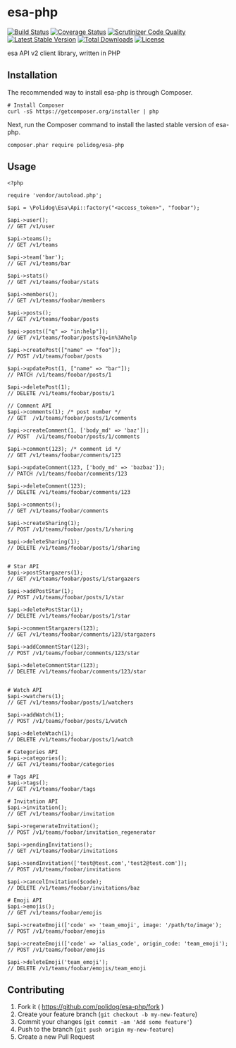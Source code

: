 # esa-php

[![Build Status](https://travis-ci.org/polidog/esa-php.svg)](https://travis-ci.org/polidog/esa-php)
[![Coverage Status](https://coveralls.io/repos/polidog/esa-php/badge.svg)](https://coveralls.io/r/polidog/esa-php)
[![Scrutinizer Code Quality](https://scrutinizer-ci.com/g/polidog/esa-php/badges/quality-score.png?b=master)](https://scrutinizer-ci.com/g/polidog/esa-php/?branch=master)
[![Latest Stable Version](https://poser.pugx.org/polidog/esa-php/v/stable)](https://packagist.org/packages/polidog/esa-php)
[![Total Downloads](https://poser.pugx.org/polidog/esa-php/downloads)](https://packagist.org/packages/polidog/esa-php)
[![License](https://poser.pugx.org/polidog/esa-php/license)](https://packagist.org/packages/polidog/esa-php)

esa API v2 client library, written in PHP

## Installation

The recommended way to install esa-php is through Composer.

```
# Install Composer
curl -sS https://getcomposer.org/installer | php
```
Next, run the Composer command to install the lasted stable version of esa-php.

```
composer.phar require polidog/esa-php
```

## Usage

```
<?php

require 'vendor/autoload.php';

$api = \Polidog\Esa\Api::factory("<access_token>", "foobar");

$api->user();
// GET /v1/user

$api->teams();
// GET /v1/teams

$api->team('bar');
// GET /v1/teams/bar

$api->stats()
// GET /v1/teams/foobar/stats

$api->members();
// GET /v1/teams/foobar/members

$api->posts();
// GET /v1/teams/foobar/posts

$api->posts(["q" => "in:help"]);
// GET /v1/teams/foobar/posts?q=in%3Ahelp

$api->createPost(["name" => "foo"]);
// POST /v1/teams/foobar/posts

$api->updatePost(1, ["name" => "bar"]);
// PATCH /v1/teams/foobar/posts/1

$api->deletePost(1);
// DELETE /v1/teams/foobar/posts/1

// Comment API
$api->comments(1); /* post number */
// GET  /v1/teams/foobar/posts/1/comments

$api->createComment(1, ['body_md' => 'baz']);
// POST  /v1/teams/foobar/posts/1/comments

$api->comment(123); /* comment id */
// GET /v1/teams/foobar/comments/123

$api->updateComment(123, ['body_md' => 'bazbaz']);
// PATCH /v1/teams/foobar/comments/123

$api->deleteComment(123);
// DELETE /v1/teams/foobar/comments/123

$api->comments();
// GET /v1/teams/foobar/comments

$api->createSharing(1);
// POST /v1/teams/foobar/posts/1/sharing

$api->deleteSharing(1);
// DELETE /v1/teams/foobar/posts/1/sharing


# Star API
$api->postStargazers(1);
// GET /v1/teams/foobar/posts/1/stargazers

$api->addPostStar(1);
// POST /v1/teams/foobar/posts/1/star

$api->deletePostStar(1);
// DELETE /v1/teams/foobar/posts/1/star

$api->commentStargazers(123);
// GET /v1/teams/foobar/comments/123/stargazers

$api->addCommentStar(123);
// POST /v1/teams/foobar/comments/123/star

$api->deleteCommentStar(123);
// DELETE /v1/teams/foobar/comments/123/star


# Watch API
$api->watchers(1);
// GET /v1/teams/foobar/posts/1/watchers

$api->addWatch(1);
// POST /v1/teams/foobar/posts/1/watch

$api->deleteWtach(1);
// DELETE /v1/teams/foobar/posts/1/watch

# Categories API
$api->categories();
// GET /v1/teams/foobar/categories

# Tags API
$api->tags();
// GET /v1/teams/foobar/tags

# Invitation API
$api->invitation();
// GET /v1/teams/foobar/invitation

$api->regenerateInvitation();
// POST /v1/teams/foobar/invitation_regenerator

$api->pendingInvitations();
// GET /v1/teams/foobar/invitations

$api->sendInvitation(['test@test.com','test2@test.com']);
// POST /v1/teams/foobar/invitations

$api->cancelInvitation($code);
// DELETE /v1/teams/foobar/invitations/baz

# Emoji API
$api->emojis();
// GET /v1/teams/foobar/emojis

$api->createEmoji(['code' => 'team_emoji', image: '/path/to/image');
// POST /v1/teams/foobar/emojis

$api->createEmoji(['code' => 'alias_code', origin_code: 'team_emoji');
// POST /v1/teams/foobar/emojis

$api->deleteEmoji('team_emoji');
// DELETE /v1/teams/foobar/emojis/team_emoji
```

## Contributing

1. Fork it ( https://github.com/polidog/esa-php/fork )
2. Create your feature branch (`git checkout -b my-new-feature`)
3. Commit your changes (`git commit -am 'Add some feature'`)
4. Push to the branch (`git push origin my-new-feature`)
5. Create a new Pull Request

